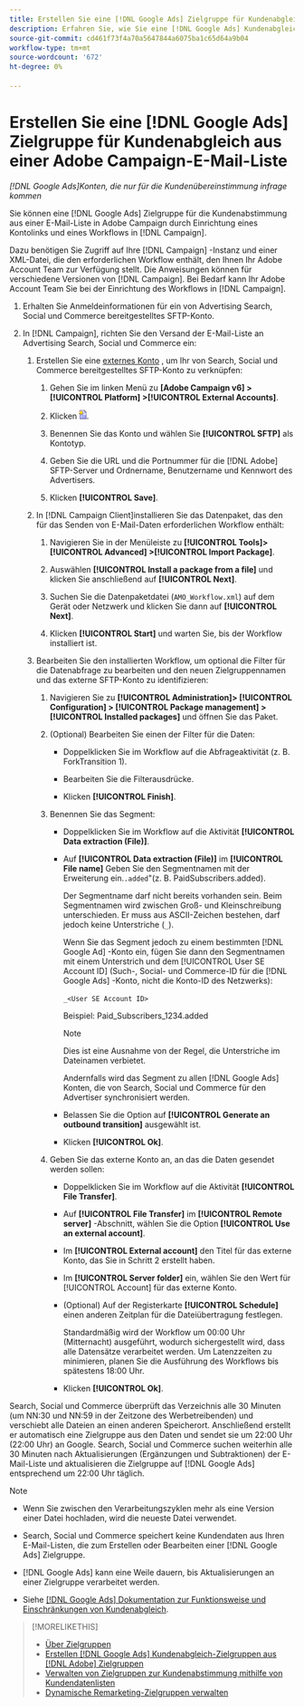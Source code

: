 ```yaml
---
title: Erstellen Sie eine [!DNL Google Ads] Zielgruppe für Kundenabgleich aus einer Adobe Campaign-E-Mail-Liste
description: Erfahren Sie, wie Sie eine [!DNL Google Ads] Kundenabgleich-Zielgruppe aus einer vorhandenen Adobe Campaign-E-Mail-Liste.
source-git-commit: cd461f73f4a70a5647844a6075ba1c65d64a9b04
workflow-type: tm+mt
source-wordcount: '672'
ht-degree: 0%

---
```


# Erstellen Sie eine [!DNL Google Ads] Zielgruppe für Kundenabgleich aus einer Adobe Campaign-E-Mail-Liste

*[!DNL Google Ads]Konten, die nur für die Kundenübereinstimmung infrage kommen*

Sie können eine [!DNL Google Ads] Zielgruppe für die Kundenabstimmung aus einer E-Mail-Liste in Adobe Campaign durch Einrichtung eines Kontolinks und eines Workflows in [!DNL Campaign].

Dazu benötigen Sie Zugriff auf Ihre [!DNL Campaign] -Instanz und einer XML-Datei, die den erforderlichen Workflow enthält, den Ihnen Ihr Adobe Account Team zur Verfügung stellt. Die Anweisungen können für verschiedene Versionen von [!DNL Campaign]. Bei Bedarf kann Ihr Adobe Account Team Sie bei der Einrichtung des Workflows in [!DNL Campaign].

1. Erhalten Sie Anmeldeinformationen für ein von Advertising Search, Social und Commerce bereitgestelltes SFTP-Konto.

1. In [!DNL Campaign], richten Sie den Versand der E-Mail-Liste an Advertising Search, Social und Commerce ein:

   1. Erstellen Sie eine [externes Konto](https://experienceleague.adobe.com/docs/campaign-standard/using/administrating/application-settings/external-accounts.html) , um Ihr von Search, Social und Commerce bereitgestelltes SFTP-Konto zu verknüpfen:

      1. Gehen Sie im linken Menü zu **\[Adobe Campaign v6\] > [!UICONTROL Platform] >[!UICONTROL External Accounts]**.

      1. Klicken ![Konto erstellen](/help/search-social-commerce/assets/campaign-create-account.png "Konto erstellen").

      1. Benennen Sie das Konto und wählen Sie **[!UICONTROL SFTP]** als Kontotyp.

      1. Geben Sie die URL und die Portnummer für die [!DNL Adobe] SFTP-Server und Ordnername, Benutzername und Kennwort des Advertisers.

      1. Klicken **[!UICONTROL Save]**.
   1. In [!DNL Campaign Client]installieren Sie das Datenpaket, das den für das Senden von E-Mail-Daten erforderlichen Workflow enthält:

      1. Navigieren Sie in der Menüleiste zu **[!UICONTROL Tools]> [!UICONTROL Advanced] >[!UICONTROL Import Package]**.

      1. Auswählen **[!UICONTROL Install a package from a file]** und klicken Sie anschließend auf **[!UICONTROL Next]**.

      1. Suchen Sie die Datenpaketdatei (`AMO_Workflow.xml`) auf dem Gerät oder Netzwerk und klicken Sie dann auf **[!UICONTROL Next]**.

      1. Klicken **[!UICONTROL Start]** und warten Sie, bis der Workflow installiert ist.
   1. Bearbeiten Sie den installierten Workflow, um optional die Filter für die Datenabfrage zu bearbeiten und den neuen Zielgruppennamen und das externe SFTP-Konto zu identifizieren:

      1. Navigieren Sie zu **[!UICONTROL Administration]> [!UICONTROL Configuration] > [!UICONTROL Package management] >[!UICONTROL Installed packages]** und öffnen Sie das Paket.

      1. (Optional) Bearbeiten Sie einen der Filter für die Daten:

         * Doppelklicken Sie im Workflow auf die Abfrageaktivität (z. B. ForkTransition 1).

         * Bearbeiten Sie die Filterausdrücke.

         * Klicken **[!UICONTROL Finish]**.
      1. Benennen Sie das Segment:

         * Doppelklicken Sie im Workflow auf die Aktivität **[!UICONTROL Data extraction (File)]**.

         * Auf **[!UICONTROL Data extraction (File)]** im **[!UICONTROL File name]** Geben Sie den Segmentnamen mit der Erweiterung ein.`.added`&quot;(z. B. PaidSubscribers.added).

            Der Segmentname darf nicht bereits vorhanden sein. Beim Segmentnamen wird zwischen Groß- und Kleinschreibung unterschieden. Er muss aus ASCII-Zeichen bestehen, darf jedoch keine Unterstriche (`_`).

            Wenn Sie das Segment jedoch zu einem bestimmten [!DNL Google Ad] -Konto ein, fügen Sie dann den Segmentnamen mit einem Unterstrich und dem [!UICONTROL User SE Account ID] (Such-, Social- und Commerce-ID für die [!DNL Google Ads] -Konto, nicht die Konto-ID des Netzwerks):

            `_<User SE Account ID>`

            Beispiel: Paid_Subscribers_1234.added

            >[!NOTE]
            >
            >Dies ist eine Ausnahme von der Regel, die Unterstriche im Dateinamen verbietet.

            Andernfalls wird das Segment zu allen [!DNL Google Ads] Konten, die von Search, Social und Commerce für den Advertiser synchronisiert werden.

         * Belassen Sie die Option auf **[!UICONTROL Generate an outbound transition]** ausgewählt ist.

         * Klicken **[!UICONTROL Ok]**.
      1. Geben Sie das externe Konto an, an das die Daten gesendet werden sollen:

         * Doppelklicken Sie im Workflow auf die Aktivität **[!UICONTROL File Transfer]**.

         * Auf **[!UICONTROL File Transfer]** im **[!UICONTROL Remote server]** -Abschnitt, wählen Sie die Option **[!UICONTROL Use an external account]**.

         * Im **[!UICONTROL External account]** den Titel für das externe Konto, das Sie in Schritt 2 erstellt haben.

         * Im **[!UICONTROL Server folder]** ein, wählen Sie den Wert für [!UICONTROL Account] für das externe Konto.

         * (Optional) Auf der Registerkarte **[!UICONTROL Schedule]** einen anderen Zeitplan für die Dateiübertragung festlegen.

            Standardmäßig wird der Workflow um 00:00 Uhr (Mitternacht) ausgeführt, wodurch sichergestellt wird, dass alle Datensätze verarbeitet werden. Um Latenzzeiten zu minimieren, planen Sie die Ausführung des Workflows bis spätestens 18:00 Uhr.

         * Klicken **[!UICONTROL Ok]**.





Search, Social und Commerce überprüft das Verzeichnis alle 30 Minuten (um NN:30 und NN:59 in der Zeitzone des Werbetreibenden) und verschiebt alle Dateien an einen anderen Speicherort. Anschließend erstellt er automatisch eine Zielgruppe aus den Daten und sendet sie um 22:00 Uhr (22:00 Uhr) an Google. Search, Social und Commerce suchen weiterhin alle 30 Minuten nach Aktualisierungen (Ergänzungen und Subtraktionen) der E-Mail-Liste und aktualisieren die Zielgruppe auf [!DNL Google Ads] entsprechend um 22:00 Uhr täglich.

>[!NOTE]
>
>* Wenn Sie zwischen den Verarbeitungszyklen mehr als eine Version einer Datei hochladen, wird die neueste Datei verwendet.
>
>* Search, Social und Commerce speichert keine Kundendaten aus Ihren E-Mail-Listen, die zum Erstellen oder Bearbeiten einer [!DNL Google Ads] Zielgruppe.
>
>* [!DNL Google Ads] kann eine Weile dauern, bis Aktualisierungen an einer Zielgruppe verarbeitet werden.
>
>* Siehe [[!DNL Google Ads] Dokumentation zur Funktionsweise und Einschränkungen von Kundenabgleich](https://support.google.com/displayvideo/answer/9539301).


>[!MORELIKETHIS]
>
>* [Über Zielgruppen](audience-about.md)
>* [Erstellen [!DNL Google Ads] Kundenabgleich-Zielgruppen aus [!DNL Adobe] Zielgruppen](google-audience-from-adobe-audience.md)
>* [Verwalten von Zielgruppen zur Kundenabstimmung mithilfe von Kundendatenlisten](audience-from-customer-data-list.md)
>* [Dynamische Remarketing-Zielgruppen verwalten](audience-dynamic-remarketing-manage.md)

